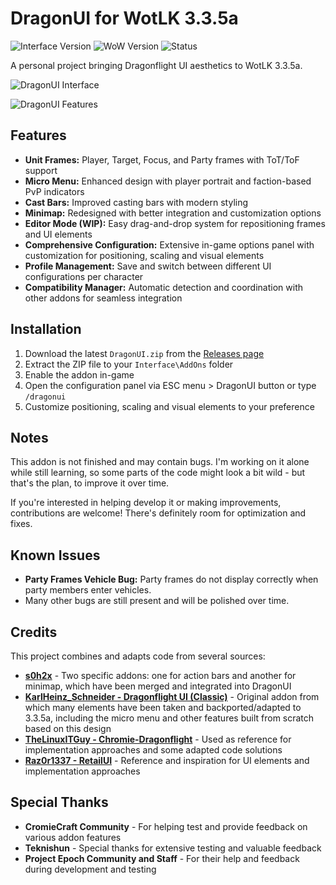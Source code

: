 # DragonUI for WotLK 3.3.5a

![Interface Version](https://img.shields.io/badge/Interface-30300-blue)
![WoW Version](https://img.shields.io/badge/WoW-3.3.5a-orange)
![Status](https://img.shields.io/badge/Status-Stable-green)

A personal project bringing Dragonflight UI aesthetics to WotLK 3.3.5a.

![DragonUI Interface](https://i.postimg.cc/L8MPT006/1.png)

![DragonUI Features](https://i.postimg.cc/KYk0MWKc/3.png)


## Features

*   **Unit Frames:** Player, Target, Focus, and Party frames with ToT/ToF support
*   **Micro Menu:** Enhanced design with player portrait and faction-based PvP indicators
*   **Cast Bars:** Improved casting bars with modern styling
*   **Minimap:** Redesigned with better integration and customization options
*   **Editor Mode (WIP):** Easy drag-and-drop system for repositioning frames and UI elements
*   **Comprehensive Configuration:** Extensive in-game options panel with customization for positioning, scaling and visual elements
*   **Profile Management:** Save and switch between different UI configurations per character
*   **Compatibility Manager:** Automatic detection and coordination with other addons for seamless integration

## Installation

1. Download the latest `DragonUI.zip` from the [Releases page](https://github.com/NeticSoul/DragonUI/releases)
2. Extract the ZIP file to your `Interface\AddOns` folder
3. Enable the addon in-game
4. Open the configuration panel via ESC menu > DragonUI button or type `/dragonui`
5. Customize positioning, scaling and visual elements to your preference

## Notes

This addon is not finished and may contain bugs. I'm working on it alone while still learning, so some parts of the code might look a bit wild - but that's the plan, to improve it over time.

If you're interested in helping develop it or making improvements, contributions are welcome! There's definitely room for optimization and fixes.

## Known Issues

- **Party Frames Vehicle Bug:** Party frames do not display correctly when party members enter vehicles.
- Many other bugs are still present and will be polished over time.

## Credits

This project combines and adapts code from several sources:

- **[s0h2x](https://github.com/s0h2x)** - Two specific addons: one for action bars and another for minimap, which have been merged and integrated into DragonUI
- **[KarlHeinz_Schneider - Dragonflight UI (Classic)](https://www.curseforge.com/wow/addons/dragonflight-ui-classic)** - Original addon from which many elements have been taken and backported/adapted to 3.3.5a, including the micro menu and other features built from scratch based on this design
- **[TheLinuxITGuy - Chromie-Dragonflight](https://github.com/TheLinuxITGuy/Chromie-Dragonflight)** - Used as reference for implementation approaches and some adapted code solutions
- **[Raz0r1337 - RetailUI](https://github.com/Raz0r1337/RetailUI)** - Reference and inspiration for UI elements and implementation approaches

## Special Thanks

- **CromieCraft Community** - For helping test and provide feedback on various addon features
- **Teknishun** - Special thanks for extensive testing and valuable feedback
- **Project Epoch Community and Staff** - For their help and feedback during development and testing

